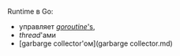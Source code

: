 Runtime в Go:

- управляет [*goroutine*'s](goroutine.md),
- *thread*'ами
- [garbarge collector'ом](garbarge collector.md)

